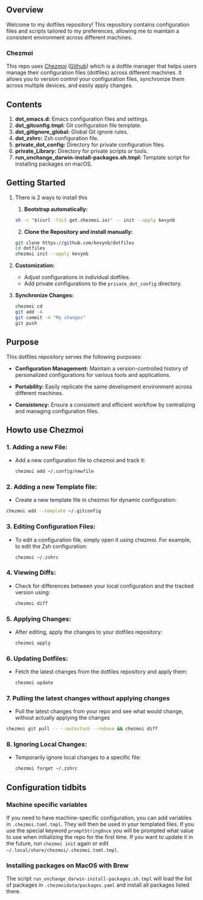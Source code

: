 ## Overview

Welcome to my dotfiles repository! This repository contains configuration files and scripts tailored to my preferences, allowing me to maintain a consistent environment across different machines.

### Chezmoi
This repo uses [Chezmoi](https://www.chezmoi.io) ([Github](https://github.com/twpayne/chezmoi)) which is a dotfile manager that helps users manage their configuration files (dotfiles) across different machines. It allows you to version control your configuration files, synchronize them across multiple devices, and easily apply changes.
 
## Contents

1. **dot_emacs.d:** Emacs configuration files and settings.
2. **dot_gitconfig.tmpl:** Git configuration file template.
3. **dot_gitignore_global:** Global Git ignore rules.
4. **dot_zshrc:** Zsh configuration file.
5. **private_dot_config:** Directory for private configuration files.
6. **private_Library:** Directory for private scripts or tools.
7. **run_onchange_darwin-install-packages.sh.tmpl:** Template script for installing packages on macOS.

## Getting Started

1. There is 2 ways to install this
    1. **Bootstrap automatically:**

    ```bash
    sh -c "$(curl -fsLS get.chezmoi.io)" -- init --apply kevynb
    ```
    2. **Clone the Repository and install manually:**

     ```bash
     git clone https://github.com/kevynb/dotfiles
     cd dotfiles
     chezmoi init --apply kevynb
     ```

2. **Customization:**
   - Adjust configurations in individual dotfiles.
   - Add private configurations to the `private_dot_config` directory.

3. **Synchronize Changes:**
   ```bash
   chezmoi cd
   git add -A
   git commit -m "My changes"
   git push
   ```

## Purpose

This dotfiles repository serves the following purposes:

- **Configuration Management:** Maintain a version-controlled history of personalized configurations for various tools and applications.
  
- **Portability:** Easily replicate the same development environment across different machines.

- **Consistency:** Ensure a consistent and efficient workflow by centralizing and managing configuration files.

## Howto use Chezmoi

### 1. **Adding a new File:**

 - Add a new configuration file to chezmoi and track it:
    ```bash
    chezmoi add ~/.config/newfile
    ```

### 2. **Adding a new Template file:**

 - Create a new template file in chezmoi for dynamic configuration:
 ```bash
 chezmoi add --template ~/.gitconfig
 ```

### 3. **Editing Configuration Files:**

- To edit a configuration file, simply open it using chezmoi. For example, to edit the Zsh configuration:
  ```bash
  chezmoi ~/.zshrc
  ```

### 4. **Viewing Diffs:**

- Check for differences between your local configuration and the tracked version using:
  ```bash
  chezmoi diff
  ```

### 5. **Applying Changes:**

- After editing, apply the changes to your dotfiles repository:
  ```bash
  chezmoi apply
  ```

### 6. **Updating Dotfiles:**

- Fetch the latest changes from the dotfiles repository and apply them:
  ```bash
  chezmoi update
  ```

### 7. **Pulling the latest changes without applying changes**
 - Pull the latest changes from your repo and see what would change, without actually applying the changes
 ```bash
 chezmoi git pull -- --autostash --rebase && chezmoi diff
 ```


### 8. **Ignoring Local Changes:**

- Temporarily ignore local changes to a specific file:
  ```bash
  chezmoi forget ~/.zshrc
  ```


## Configuration tidbits

### Machine specific variables

If you need to have machine-specific configuration, you can add variables in `.chezmoi.toml.tmpl`.
They will then be used in your templated files.
If you use the special keyword `promptStringOnce` you will be prompted what value to use when initializing the repo for the first time.
If you want to update it in the future, run `chezmoi init` again or edit `~/.local/share/chezmoi/.chezmoi.toml.tmpl`.

### Installing packages on MacOS with Brew

The script `run_onchange_darwin-install-packages.sh.tmpl` will load the list of packages in `.chezmoidata/packages.yaml` and install all packages listed there.